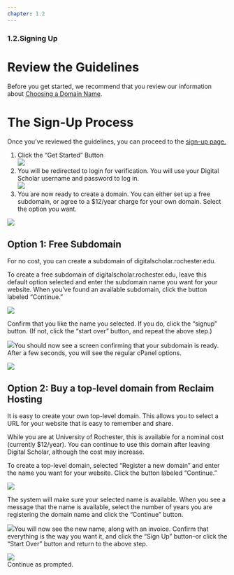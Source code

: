 ```yaml
---
chapter: 1.2
---
```

### 1.2.Signing Up #

Review the Guidelines
=====================

Before you get started, we recommend that you review our information about [Choosing a Domain Name](http://sites.haverford.edu/docs/uncategorized/choosing-your-domain-name/ "general:choosing-a-domain-name").

The Sign-Up Process
===================

Once you’ve reviewed the guidelines, you can proceed to the [sign-up page.](https://stateu.org "https://stateu.org")

1.  Click the “Get Started” Button  
    ![](003-get_started.png)
2.  You will be redirected to login for verification. You will use your Digital Scholar username and password to log in.  
    ![](003-login.png)
3.  You are now ready to create a domain. You can either set up a free subdomain, or agree to a $12/year charge for your own domain. Select the option you want.

![](003-choose_domain.png)

Option 1: Free Subdomain
------------------------

For no cost, you can create a subdomain of digitalscholar.rochester.edu.

To create a free subdomain of digitalscholar.rochester.edu, leave this default option selected and enter the subdomain name you want for your website. When you’ve found an available subdomain, click the button labeled “Continue.”

![](003-click_continue.png)

Confirm that you like the name you selected. If you do, click the “signup” button. (If not, click the “start over” button, and repeat the above step.)

![](003-click_signup.png)You should now see a screen confirming that your subdomain is ready. After a few seconds, you will see the regular cPanel options.

![](003-congratulations.png)

Option 2: Buy a top-level domain from Reclaim Hosting
-----------------------------------------------------

It is easy to create your own top-level domain. This allows you to select a URL for your website that is easy to remember and share.

While you are at University of Rochester, this is available for a nominal cost (currently $12/year). You can continue to use this domain after leaving Digital Scholar, although the cost may increase.

To create a top-level domain, selected “Register a new domain” and enter the name you want for your website. Click the button labeled “Continue.”

![](http://www.stateu.org/docs/wp-content/uploads/2018/03/4-1.png)

The system will make sure your selected name is available. When you see a message that the name is available, select the number of years you are registering the domain name and click the “Continue” button.

![](http://www.stateu.org/docs/wp-content/uploads/2018/03/5.png)You will now see the new name, along with an invoice. Confirm that everything is the way you want it, and click the “Sign Up” button–or click the “Start Over” button and return to the above step.

![](http://www.stateu.org/docs/wp-content/uploads/2018/03/2018-03-30-at-9.43-AM.png)  
Continue as prompted.

[comment]: # (feedback link here)